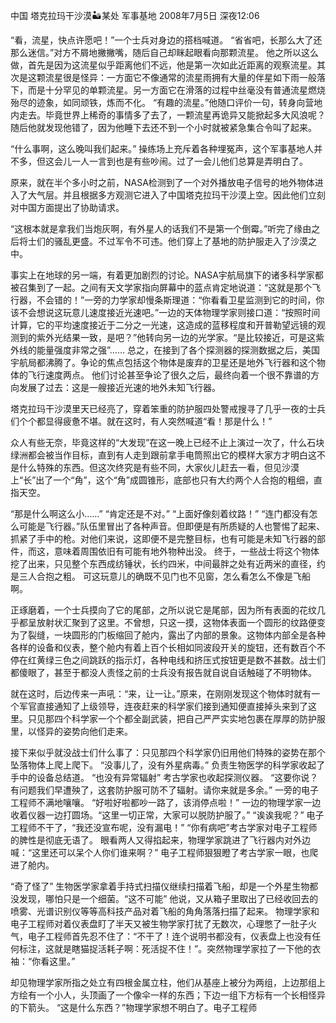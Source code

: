 中国 塔克拉玛干沙漠🏜️某处 军事基地
2008年7月5日 深夜12:06

“看，流星，快点许愿吧！”一个士兵对身边的搭档喊道。
“省省吧，长那么大了还那么迷信。”对方不屑地撇撇嘴，随后自己却眯起眼看向那颗流星。
他之所以这么做，首先是因为这流星似乎距离他们不远，他是第一次如此近距离的观察流星。其次是这颗流星很是怪异：一方面它不像通常的流星雨拥有大量的伴星如下雨一般落下，而是十分罕见的单颗流星。另一方面它在滑落的过程中丝毫没有普通流星燃烧殆尽的迹象，如同顽铁，炼而不化。
“有趣的流星。”他随口评价一句，转身向营地内走去。毕竟世界上稀奇的事情多了去了，一颗流星再诡异又能掀起多大风浪呢？
随后他就发现他错了，因为他睡下去还不到一个小时就被紧急集合令叫了起来。

“什么事啊，这么晚叫我们起来。”
操练场上充斥着各种埋冤声，这个军事基地人并不多，但这会儿一人一言到也是有些吵闹。过了一会儿他们总算是弄明白了。

原来，就在半个多小时之前，NASA检测到了一个对外播放电子信号的地外物体进入了大气层。并且根据多方观测它进入了中国塔克拉玛干沙漠上空。因此他们立刻对中国方面提出了协助请求。

“这根本就是拿我们当炮灰啊，有外星人的话我们不是第一个倒霉。”听完了缘由之后将士们的骚乱更盛。不过军令不可违。他们穿上了基地的防护服走入了沙漠之中。

事实上在地球的另一端，有着更加剧烈的讨论。NASA宇航局旗下的诸多科学家都被召集到了一起。之间有天文学家指向屏幕中的蓝点肯定地说道：“这就是那个飞行器，不会错的！”一旁的力学家却慢条斯理道：“你看看卫星监测到它的时间，你该不会想说这玩意儿速度接近光速吧。”一边的天体物理学家则接口道：“按照时间计算，它的平均速度接近于二分之一光速，这造成的蓝移程度和开普勒望远镜的观测到的紫外光结果一致，是吧？”他转向另一边的光学家。“是比较接近，可是这紫外线的能量强度非常之强”……
总之，在接到了各个探测器的探测数据之后，美国宇航局都沸腾了。争论的焦点包括这个物体是废弃的卫星还是地外飞行器和这个物体的飞行速度两点。
他们讨论甚至争论了很久之后，最终向着一个很不靠谱的方向发展了过去：这是一艘接近光速的地外未知飞行器。

塔克拉玛干沙漠里天已经亮了，穿着笨重的防护服四处警戒搜寻了几乎一夜的士兵们个个都显得疲惫不堪。就在这时，有人突然喊道“看！那是什么！”

众人有些无奈，毕竟这样的“大发现”在这一晚上已经不止上演过一次了，什么石块绿洲都会被当作目标，直到有人走到跟前拿手电筒照出它的模样大家方才明白这不是什么特殊的东西。但这次终究是有些不同，大家伙儿赶去一看，但见沙漠上“长”出了一个“角”，这个“角”成圆锥形，底部也只有大约两个人合抱的粗细，直指天空。

“那是什么啊这么小……” “肯定还是不对。” “上面好像刻着纹路！” “连门都没有怎么可能是飞行器。”队伍里冒出了各种声音。但即便是有所质疑的人也警惕了起来、抓紧了手中的枪。对他们来说，这即便不是完整目标，也有可能是未知飞行器的部件，而这，意味着周围依旧有可能有地外物种出没。
终于，一些战士将这个物体挖了出来，只见整个东西成纺锤状，长约四米，中间最胖之处有近两米的直径，约是三人合抱之粗。
可这玩意儿的确既不见门也不见窗，怎么看怎么不像是飞船啊。

正琢磨着，一个士兵摸向了它的尾部，之所以说它是尾部，因为所有表面的花纹几乎都呈放射状汇聚到了这里。不曾想，只这一摸，这物体表面一个圆形的纹路便变为了裂缝，一块圆形的门板缩回了舱内，露出了内部的景象。这物体内部全是各种各样的设备和仪表，整个舱内有着上百个长相如同波段开关的旋钮，还有数百个不停在红黄绿三色之间跳跃的指示灯，各种电线和挤压式按钮更是数不甚数。战士们都傻眼了，甚至于都没人责怪之前的士兵没有报告就自说自话触碰了不明物体。

就在这时，后边传来一声吼：“来，让一让。”原来，在刚刚发现这个物体时就有一个军官直接通知了上级领导，连夜赶来的科学家们接到通知便直接掉头来到了这里。只见那四个科学家一个个都全副武装，把自己严严实实地包裹在厚厚的防护服里，以怪异的姿势向他们走来。

接下来似乎就没战士们什么事了：只见那四个科学家仍旧用他们特殊的姿势在那个坠落物体上爬上爬下。
“没事儿了，没有外星病毒。” 负责生物医学的科学家收起了手中的设备总结道。
“也没有异常辐射” 考古学家也收起探测仪器。
“这要你说？有问题我们早遭殃了，这套防护服可防不了辐射。请你来就是多余。” 一旁的电子工程师不满地嚷嚷。
“好啦好啦都吵一路了，该消停点啦！” 一边的物理学家一边收着仪器一边打圆场。“这里一切正常，大家可以脱防护服了。”
“诶诶我呢？” 电子工程师不干了，“我还没宣布呢，没有漏电！”
“你有病吧”考古学家对电子工程师的脾性是彻底无语了。
眼看两人又得掐起来，物理学家跳进了飞行器内对外边喊：“这里还可以呆个人你们谁来啊？” 电子工程师狠狠瞪了考古学家一眼，也爬进了舱内。

“奇了怪了” 生物医学家拿着手持式扫描仪继续扫描着飞船，却是一个外星生物都没发现，哪怕只是一个细菌。“这不可能” 他说，又从箱子里取出了已经收回去的喷雾、光谱识别仪等等高科技产品对着飞船的角角落落扫描了起来。
物理学家和电子工程师对着仪表盘盯了半天又被生物学家打扰了无数次，心理憋了一肚子火气，电子工程师首先忍不住了：“不干了！连个说明书都没有，仪表盘上也没有任何标注，这就是瞎猫捉活耗子啊：死活捉不住！”。突然物理学家拉了一下他的衣袖：“你看这里。”

却见物理学家所指之处立有四根金属立柱，他们从基座上被分为两组，上边那组上方绘有一个小人，头顶画了一个像伞一样的东西；下边一组下方标有一个长相怪异的下箭头。
“这是什么东西？”物理学家想不明白了。电子工程师